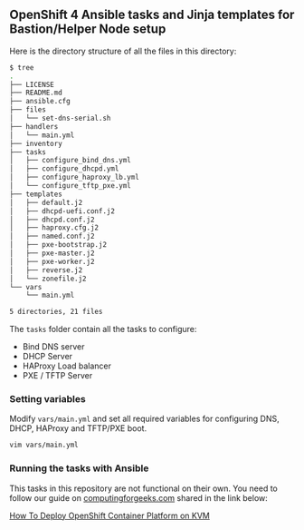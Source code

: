 ## OpenShift 4 Ansible tasks and Jinja templates for Bastion/Helper Node setup

Here is the directory structure of all the files in this directory:

```bash
$ tree
.
├── LICENSE
├── README.md
├── ansible.cfg
├── files
│   └── set-dns-serial.sh
├── handlers
│   └── main.yml
├── inventory
├── tasks
│   ├── configure_bind_dns.yml
│   ├── configure_dhcpd.yml
│   ├── configure_haproxy_lb.yml
│   └── configure_tftp_pxe.yml
├── templates
│   ├── default.j2
│   ├── dhcpd-uefi.conf.j2
│   ├── dhcpd.conf.j2
│   ├── haproxy.cfg.j2
│   ├── named.conf.j2
│   ├── pxe-bootstrap.j2
│   ├── pxe-master.j2
│   ├── pxe-worker.j2
│   ├── reverse.j2
│   └── zonefile.j2
└── vars
    └── main.yml

5 directories, 21 files
```

The `tasks` folder contain all the tasks to configure:
- Bind DNS server
- DHCP Server
- HAProxy Load balancer
- PXE / TFTP Server

### Setting variables
Modify `vars/main.yml` and set all required variables for configuring DNS, DHCP, HAProxy and TFTP/PXE boot.

```bash
vim vars/main.yml
```

### Running the tasks with Ansible

This tasks in this repository are not functional on their own. You need to follow our guide on [computingforgeeks.com](https://computingforgeeks.com) shared in the link below:

[How To Deploy OpenShift Container Platform on KVM](https://computingforgeeks.com/how-to-deploy-openshift-container-platform-on-kvm/)
